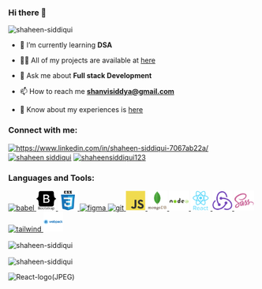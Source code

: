### Hi there 👋
            
            
<p align="left"> <img src="https://komarev.com/ghpvc/?username=shaheen-siddiqui&label=Profile%20views&color=0e75b6&style=flat" alt="shaheen-siddiqui" /> </p>
<!-- 
<p align="left"> <a href="https://github.com/ryo-ma/github-profile-trophy"><img src="https://github-profile-trophy.vercel.app/?username=shaheen-siddiqui" alt="shaheen-siddiqui" /></a> </p> -->

- 🌱 I’m currently learning **DSA**

- 👨‍💻 All of my projects are available at <a href="https://rahuldkjain.github.io/gh-profile-readme-generator/">here</a>

- 💬 Ask me about **Full stack Development**

- 📫 How to reach me **shanvisiddya@gmail.com**

- 📄 Know about my experiences is <a href="https://drive.google.com/file/d/1vU4Vy10MglWPjMAkNS51O3WgvukK3XXJ/view?usp=sharing">here</a>

<h3 align="left">Connect with me:</h3>
<p align="left">
<a href="https://linkedin.com/in/https://www.linkedin.com/in/shaheen-siddiqui-7067ab22a/" target="blank"><img align="center" src="https://raw.githubusercontent.com/rahuldkjain/github-profile-readme-generator/master/src/images/icons/Social/linked-in-alt.svg" alt="https://www.linkedin.com/in/shaheen-siddiqui-7067ab22a/" height="30" width="40" /></a>
<a href="https://stackoverflow.com/users/shaheen siddiqui" target="blank"><img align="center" src="https://raw.githubusercontent.com/rahuldkjain/github-profile-readme-generator/master/src/images/icons/Social/stack-overflow.svg" alt="shaheen siddiqui" height="30" width="40" /></a>
<a href="https://www.hackerrank.com/shaheensiddiqui123" target="blank"><img align="center" src="https://raw.githubusercontent.com/rahuldkjain/github-profile-readme-generator/master/src/images/icons/Social/hackerrank.svg" alt="shaheensiddiqui123" height="30" width="40" /></a>
</p>

<h3 align="left">Languages and Tools:</h3>
<p align="left"> <a href="https://babeljs.io/" target="_blank" rel="noreferrer"> <img src="https://www.vectorlogo.zone/logos/babeljs/babeljs-icon.svg" alt="babel" width="40" height="40"/> </a> <a href="https://getbootstrap.com" target="_blank" rel="noreferrer"> <img src="https://raw.githubusercontent.com/devicons/devicon/master/icons/bootstrap/bootstrap-plain-wordmark.svg" alt="bootstrap" width="40" height="40"/> </a> <a href="https://www.w3schools.com/css/" target="_blank" rel="noreferrer"> <img src="https://raw.githubusercontent.com/devicons/devicon/master/icons/css3/css3-original-wordmark.svg" alt="css3" width="40" height="40"/> </a> <a href="https://www.figma.com/" target="_blank" rel="noreferrer"> <img src="https://www.vectorlogo.zone/logos/figma/figma-icon.svg" alt="figma" width="40" height="40"/> </a> <a href="https://git-scm.com/" target="_blank" rel="noreferrer"> <img src="https://www.vectorlogo.zone/logos/git-scm/git-scm-icon.svg" alt="git" width="40" height="40"/> </a> <a href="https://developer.mozilla.org/en-US/docs/Web/JavaScript" target="_blank" rel="noreferrer"> <img src="https://raw.githubusercontent.com/devicons/devicon/master/icons/javascript/javascript-original.svg" alt="javascript" width="40" height="40"/> </a> <a href="https://www.mongodb.com/" target="_blank" rel="noreferrer"> <img src="https://raw.githubusercontent.com/devicons/devicon/master/icons/mongodb/mongodb-original-wordmark.svg" alt="mongodb" width="40" height="40"/> </a> <a href="https://nodejs.org" target="_blank" rel="noreferrer"> <img src="https://raw.githubusercontent.com/devicons/devicon/master/icons/nodejs/nodejs-original-wordmark.svg" alt="nodejs" width="40" height="40"/> </a> <a href="https://reactjs.org/" target="_blank" rel="noreferrer"> <img src="https://raw.githubusercontent.com/devicons/devicon/master/icons/react/react-original-wordmark.svg" alt="react" width="40" height="40"/> </a> <a href="https://redux.js.org" target="_blank" rel="noreferrer"> <img src="https://raw.githubusercontent.com/devicons/devicon/master/icons/redux/redux-original.svg" alt="redux" width="40" height="40"/> </a> <a href="https://sass-lang.com" target="_blank" rel="noreferrer"> <img src="https://raw.githubusercontent.com/devicons/devicon/master/icons/sass/sass-original.svg" alt="sass" width="40" height="40"/> </a> <a href="https://tailwindcss.com/" target="_blank" rel="noreferrer"> <img src="https://www.vectorlogo.zone/logos/tailwindcss/tailwindcss-icon.svg" alt="tailwind" width="40" height="40"/> </a> <a href="https://webpack.js.org" target="_blank" rel="noreferrer"> <img src="https://raw.githubusercontent.com/devicons/devicon/d00d0969292a6569d45b06d3f350f463a0107b0d/icons/webpack/webpack-original-wordmark.svg" alt="webpack" width="40" height="40"/> </a> </p>

<p><img align="center" src="https://github-readme-stats.vercel.app/api/top-langs?username=shaheen-siddiqui&show_icons=true&locale=en&layout=compact" alt="shaheen-siddiqui" /></p>

<p><img align="center" src="https://github-readme-streak-stats.herokuapp.com/?user=shaheen-siddiqui&" alt="shaheen-siddiqui" /></p>


![React-logo(JPEG)](https://user-images.githubusercontent.com/95218912/204483707-79e3a782-82a7-4ee4-8208-c56b544ec496.jpeg)


